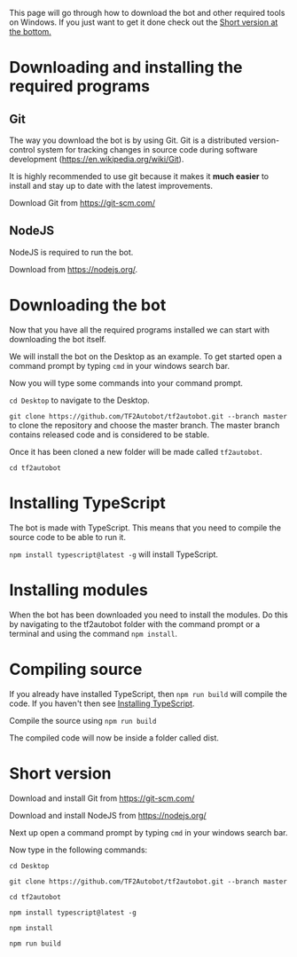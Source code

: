This page will go through how to download the bot and other required tools on Windows.
If you just want to get it done check out the [Short version at the bottom.](#short-version)
# Downloading and installing the required programs

## Git

The way you download the bot is by using Git.
Git is a distributed version-control system for tracking changes in source code during software development (https://en.wikipedia.org/wiki/Git).

It is highly recommended to use git because it makes it **much easier** to install and stay up to date with the latest improvements.

Download Git from https://git-scm.com/

## NodeJS
NodeJS is required to run the bot. 

Download from https://nodejs.org/.


# Downloading the bot
Now that you have all the required programs installed we can start with downloading the bot itself.

We will install the bot on the Desktop as an example.
To get started open a command prompt by typing `cmd` in your windows search bar.

Now you will type some commands into your command prompt.

`cd Desktop` to navigate to the Desktop.

`git clone https://github.com/TF2Autobot/tf2autobot.git --branch master` to clone the repository and choose the master branch. The master branch contains released code and is considered to be stable.

Once it has been cloned a new folder will be made called `tf2autobot`.

`cd tf2autobot`

# Installing TypeScript

The bot is made with TypeScript. This means that you need to compile the source code to be able to run it.

`npm install typescript@latest -g` will install TypeScript.

# Installing modules

When the bot has been downloaded you need to install the modules. Do this by navigating to the tf2autobot folder with the command prompt or a terminal and using the command `npm install`.

# Compiling source

If you already have installed TypeScript, then `npm run build` will compile the code. If you haven't then see [Installing TypeScript](https://github.com/TF2Autobot/tf2autobot/wiki/Downloading-the-bot-on-Windows#installing-typescript).

Compile the source using `npm run build`

The compiled code will now be inside a folder called dist.

# Short version
Download and install Git from https://git-scm.com/

Download and install NodeJS from https://nodejs.org/

Next up open a command prompt by typing `cmd` in your windows search bar.

Now type in the following commands:

`cd Desktop`

`git clone https://github.com/TF2Autobot/tf2autobot.git --branch master`

`cd tf2autobot`

`npm install typescript@latest -g`

`npm install`

`npm run build`
